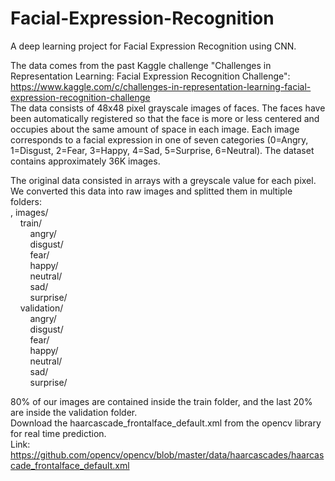 # Facial-Expression-Recognition
 A deep learning project for Facial Expression Recognition using CNN. <br/>
 
 The data comes from the past Kaggle challenge "Challenges in Representation Learning: Facial Expression Recognition Challenge":
https://www.kaggle.com/c/challenges-in-representation-learning-facial-expression-recognition-challenge
<br/>
The data consists of 48x48 pixel grayscale images of faces. The faces have been automatically registered so that the face is more or less centered and occupies about the same amount of space in each image. Each image corresponds to a facial expression in one of seven categories (0=Angry, 1=Disgust, 2=Fear, 3=Happy, 4=Sad, 5=Surprise, 6=Neutral). The dataset contains approximately 36K images.

The original data consisted in arrays with a greyscale value for each pixel. We converted this data into raw images and splitted them in multiple folders: <br>,
    images/<br>
    &nbsp;&nbsp;&nbsp;&nbsp;train/<br>
    &nbsp;&nbsp;&nbsp;&nbsp;&nbsp;&nbsp;&nbsp;&nbsp;angry/<br>
    &nbsp;&nbsp;&nbsp;&nbsp;&nbsp;&nbsp;&nbsp;&nbsp;disgust/<br>
    &nbsp;&nbsp;&nbsp;&nbsp;&nbsp;&nbsp;&nbsp;&nbsp;fear/<br>
    &nbsp;&nbsp;&nbsp;&nbsp;&nbsp;&nbsp;&nbsp;&nbsp;happy/<br>
    &nbsp;&nbsp;&nbsp;&nbsp;&nbsp;&nbsp;&nbsp;&nbsp;neutral/<br>
    &nbsp;&nbsp;&nbsp;&nbsp;&nbsp;&nbsp;&nbsp;&nbsp;sad/<br>
    &nbsp;&nbsp;&nbsp;&nbsp;&nbsp;&nbsp;&nbsp;&nbsp;surprise/<br>
    &nbsp;&nbsp;&nbsp;&nbsp;validation/<br>
    &nbsp;&nbsp;&nbsp;&nbsp;&nbsp;&nbsp;&nbsp;&nbsp;angry/<br>
    &nbsp;&nbsp;&nbsp;&nbsp;&nbsp;&nbsp;&nbsp;&nbsp;disgust/<br>
    &nbsp;&nbsp;&nbsp;&nbsp;&nbsp;&nbsp;&nbsp;&nbsp;fear/<br>
    &nbsp;&nbsp;&nbsp;&nbsp;&nbsp;&nbsp;&nbsp;&nbsp;happy/<br>
    &nbsp;&nbsp;&nbsp;&nbsp;&nbsp;&nbsp;&nbsp;&nbsp;neutral/<br>
    &nbsp;&nbsp;&nbsp;&nbsp;&nbsp;&nbsp;&nbsp;&nbsp;sad/<br>
    &nbsp;&nbsp;&nbsp;&nbsp;&nbsp;&nbsp;&nbsp;&nbsp;surprise/<br>
    
    
 80% of our images are contained inside the train folder, and the last 20% are inside the validation folder.
<br/>
Download the haarcascade_frontalface_default.xml from the opencv library for real time prediction. <br>
Link: https://github.com/opencv/opencv/blob/master/data/haarcascades/haarcascade_frontalface_default.xml
